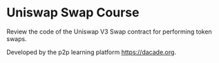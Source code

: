 # Uniswap Swap Course

Review the code of the Uniswap V3 Swap contract for performing token swaps.

Developed by the p2p learning platform https://dacade.org.
